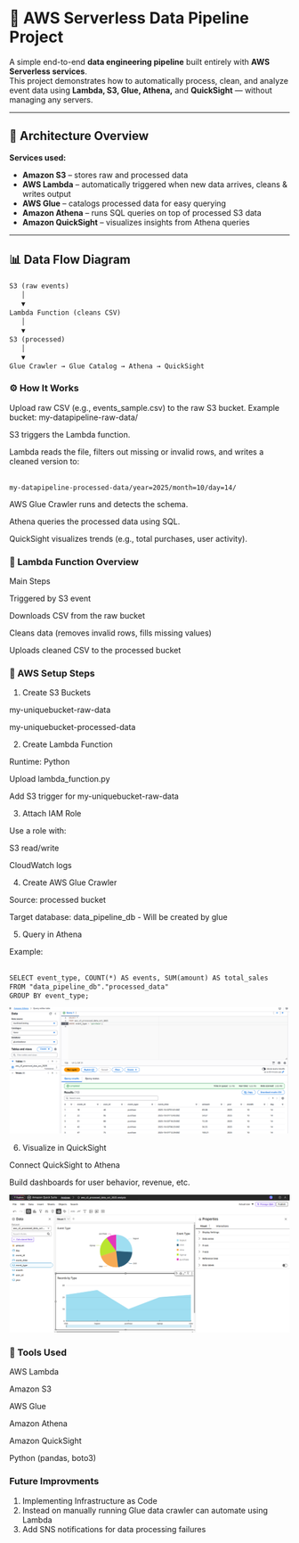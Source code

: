 # 🚀 AWS Serverless Data Pipeline Project

A simple end-to-end **data engineering pipeline** built entirely with **AWS Serverless services**.  
This project demonstrates how to automatically process, clean, and analyze event data using **Lambda, S3, Glue, Athena,** and **QuickSight** — without managing any servers.

---

## 🧩 Architecture Overview

**Services used:**
- **Amazon S3** – stores raw and processed data  
- **AWS Lambda** – automatically triggered when new data arrives, cleans & writes output  
- **AWS Glue** – catalogs processed data for easy querying  
- **Amazon Athena** – runs SQL queries on top of processed S3 data  
- **Amazon QuickSight** – visualizes insights from Athena queries  

---

## 📊 Data Flow Diagram

```text
S3 (raw events) 
   │
   ▼
Lambda Function (cleans CSV)
   │
   ▼
S3 (processed)
   │
   ▼
Glue Crawler → Glue Catalog → Athena → QuickSight
```
### ⚙️ How It Works

Upload raw CSV (e.g., events_sample.csv) to the raw S3 bucket.
Example bucket: my-datapipeline-raw-data/

S3 triggers the Lambda function.

Lambda reads the file, filters out missing or invalid rows, and writes a cleaned version to:

```

my-datapipeline-processed-data/year=2025/month=10/day=14/         

```

AWS Glue Crawler runs and detects the schema.

Athena queries the processed data using SQL.

QuickSight visualizes trends (e.g., total purchases, user activity).

### 🧠 Lambda Function Overview
Main Steps

Triggered by S3 event

Downloads CSV from the raw bucket

Cleans data (removes invalid rows, fills missing values)

Uploads cleaned CSV to the processed bucket

### 🧰 AWS Setup Steps
1. Create S3 Buckets

my-uniquebucket-raw-data

my-uniquebucket-processed-data

2. Create Lambda Function

Runtime: Python

Upload lambda_function.py

Add S3 trigger for my-uniquebucket-raw-data

3. Attach IAM Role

Use a role with:

S3 read/write

CloudWatch logs

4. Create AWS Glue Crawler

Source: processed bucket

Target database: data_pipeline_db - Will be created by glue 

5. Query in Athena

Example:

```

SELECT event_type, COUNT(*) AS events, SUM(amount) AS total_sales
FROM "data_pipeline_db"."processed_data"
GROUP BY event_type;

```
![Pic](Athena.png)

6. Visualize in QuickSight

Connect QuickSight to Athena

Build dashboards for user behavior, revenue, etc.

![Pic](Simple_Dashboard.png) 

### 🧰 Tools Used

AWS Lambda

Amazon S3

AWS Glue

Amazon Athena

Amazon QuickSight

Python (pandas, boto3)

### Future Improvments
1. Implementing Infrastructure as Code
2. Instead on manually running Glue data crawler can automate using Lambda
3. Add SNS notifications for data processing failures
